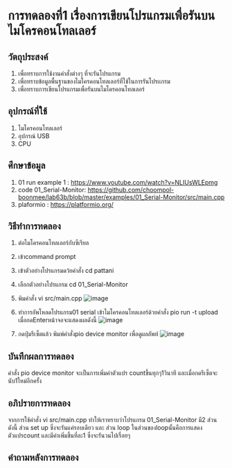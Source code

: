 # การทดลองที่1 เรื่องการเขียนโปรแกรมเพื่อรันบนไมโครคอนโทลเลอร์
## วัตถุประสงค์
1. เพื่อทราบการใช้งานคำสั่งต่างๆ ที่จะรันโปรแกรม
2. เพื่อทราบข้อมูลพื้นฐานของไมโครคอนโทลเลอร์ที่ใช้ในการรันโปรเเกรม
3. เพื่อทราบการเขียนโปรแกรมเพื่อรันบนไมโครคอนโทลเลอร์
## อุปกรณ์ที่ใช้
1. ไมโครคอนโทลเลอร์
2. อุปกรณ์ USB
3. CPU
## ศึกษาข้อมูล
1. 01 run example 1 : https://www.youtube.com/watch?v=NLIUsWLEpmg
2. code 01_Serial-Monitor: https://github.com/choompol-boonmee/lab63b/blob/master/examples/01_Serial-Monitor/src/main.cpp
3. plaformio : https://platformio.org/
## วิธีทำการทดลอง
1. ต่อไมโครคอนโทลเลอร์กับซีเรียล
2. เข้าcommand prompt
3. เข้าตัวอย่างโปรแกรมดว้ยคำสั่ง cd pattani 
4. เลือกตัวอย่างโปรแกรม cd 01_Serial-Monitor
5. พิมคำสั่ง vi src/main.cpp 
![image](https://user-images.githubusercontent.com/80883602/112285674-260c9b00-8cbd-11eb-9878-5c38f94982d6.png)

6. ทำการอัพโหลดโปรแกรม01 serial เข้าไมโครคอนโทลเลอร์ด้วยคำสั่ง pio run -t upload เมื่อกดEnterหน้าจอจะแสดงผลดังนี้
![image](https://user-images.githubusercontent.com/80883602/112288245-ba77fd00-8cbf-11eb-820d-8874b030f167.png)

7. กดปุ่มรีเซ็ตแล้ว พิมพ์คำสั่งpio device monitor เพื่อดูผลลัพท์
![image](https://user-images.githubusercontent.com/80883602/112288793-4853e800-8cc0-11eb-9484-61c8961a1d45.png)

## บันทึกผลการทดลอง
คำสั่ง pio device monitor จะเป็นการเพิ่มค่าตัวแปร countขึ้นทุกๆ1วินาที และเมื่อกดรีเซ็ตจะนับ1ใหม่อีกครั้ง
## อภิปรายการทดลอง
จากการใช้คำสั่ง vi src/main.cpp ทำให้เราทราบว่าโปรแกรม 01_Serial-Monitor มี2 ส่วน ดังนี้
ส่วน set up ซึ่งจะรันแค่รอบเดียว และ ส่วน loop ในส่วนของloopนั้นคือการแสดง ตัวแปรcount และมีค่าเพิ่มขึ้นที่ละ1 ซึ่งจะรันวนไปเรื่อยๆ
## คำถามหลังการทดลอง
